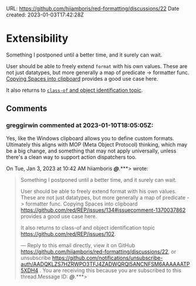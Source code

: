 URL: <https://github.com/hiiamboris/red-formatting/discussions/22>
Date created: 2023-01-03T17:42:28Z

# Extensibility

Something I postponed until a better time, and it surely can wait.

User should be able to freely extend `format` with his own values. These are not just datatypes, but more generally a map of predicate -> formatter func. [Copying Spaces into clipboard](https://github.com/red/REP/issues/134#issuecomment-1370037862) provides a good use case here.

It also returns to [`class-of` and object identification topic](https://github.com/red/REP/issues/102).

## Comments

### greggirwin commented at 2023-01-10T18:05:05Z:

Yes, like the Windows clipboard allows you to define custom formats.
Ultimately this aligns with MOP (Meta Object Protocol) thinking, which may
be a big change, and something that may not apply universally, unless
there's a clean way to support action dispatchers too.

On Tue, Jan 3, 2023 at 10:42 AM hiiamboris ***@***.***> wrote:

> Something I postponed until a better time, and it surely can wait.
>
> User should be able to freely extend format with his own values. These
> are not just datatypes, but more generally a map of predicate -> formatter
> func. Copying Spaces into clipboard
> <https://github.com/red/REP/issues/134#issuecomment-1370037862> provides
> a good use case here.
>
> It also returns to class-of and object identification topic
> <https://github.com/red/REP/issues/102>.
>
> —
> Reply to this email directly, view it on GitHub
> <https://github.com/hiiamboris/red-formatting/discussions/22>, or
> unsubscribe
> <https://github.com/notifications/unsubscribe-auth/AADQKLZS7HZRWPO3TFJ4ZADWQRQI5ANCNFSM6AAAAAATP5XDH4>
> .
> You are receiving this because you are subscribed to this thread.Message
> ID: ***@***.***>
>


